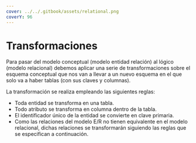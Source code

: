 ```yaml
---
cover: ../../.gitbook/assets/relational.png
coverY: 96
---
```


# Transformaciones

Para pasar del modelo conceptual (modelo entidad relación) al lógico (modelo relacional) debemos aplicar una serie de transformaciones sobre el esquema conceptual que nos van a llevar a un nuevo esquema en el que solo va a haber tablas (con sus claves y columnas).

La transformación se realiza empleando las siguientes reglas:

* Toda entidad se transforma en una tabla.
* Todo atributo se transforma en columna dentro de la tabla.
* El identificador único de la entidad se convierte en clave primaria.
* Como las relaciones del modelo E/R no tienen equivalente en el modelo relacional, dichas relaciones se transformarán siguiendo las reglas que se especifican a continuación.
